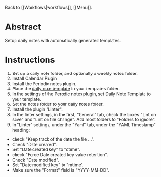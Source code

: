 Back to [[Workflows|workflows]], [[Menu]].
# Abstract
Setup daily notes with automatically generated templates.

# Instructions
1. Set up a daily note folder, and optionally a weekly notes folder.
2. Install Calendar Plugin
3. Install the Periodic notes plugin.
4. Place the [daily note template](https://raw.githubusercontent.com/mscott99/matthewscott-blog/main/files/daily%20note%20template.md) in your templates folder.
5. In the settings of the Perodic notes plugin, set Daily Note Template to your template.
6. Set the notes folder to your daily notes folder.
7. Install the plugin "Linter".
8. In the linter settings, in the first, "General" tab, check the boxes "Lint on save" and "Lint on file change". Add most folders to "Folders to ignore".
9. In "Linter" settings, under the "Yaml" tab, under the "YAML Timestamp" heading:
  - check "Keep track of the date the file ...".
  - Check "Date created". 
  - Set "Date created key" to "ctime".
  - check "Force Date created key value retention".
  - Check "Date modified".
  - Set "Date modified key" to "mtime".
  - Make sure the "Format" field is "YYYY-MM-DD".
